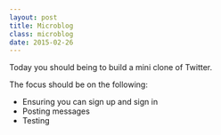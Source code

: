```yaml
---
layout: post
title: Microblog
class: microblog
date: 2015-02-26
---
```


Today you should being to build a mini clone of Twitter.

The focus should be on the following:

- Ensuring you can sign up and sign in
- Posting messages
- Testing
